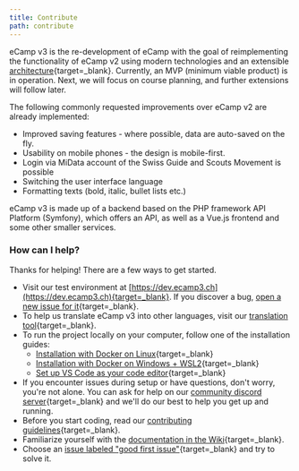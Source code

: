 ```yaml
---
title: Contribute
path: contribute
---
```


eCamp v3 is the re-development of eCamp with the goal of reimplementing the functionality of eCamp v2 using modern technologies and an extensible [architecture](https://github.com/ecamp/ecamp3/wiki/architecture){target=_blank}. Currently, an MVP (minimum viable product) is in operation. Next, we will focus on course planning, and further extensions will follow later.

The following commonly requested improvements over eCamp v2 are already implemented:

- Improved saving features - where possible, data are auto-saved on the fly.
- Usability on mobile phones - the design is mobile-first.
- Login via MiData account of the Swiss Guide and Scouts Movement is possible
- Switching the user interface language
- Formatting texts (bold, italic, bullet lists etc.)

eCamp v3 is made up of a backend based on the PHP framework API Platform (Symfony), which offers an API, as well as a Vue.js frontend and some other smaller services.

### How can I help?

Thanks for helping! There are a few ways to get started.

- Visit our test environment at [https://dev.ecamp3.ch](https://dev.ecamp3.ch){target=_blank}. If you discover a bug, [open a new issue for it](https://github.com/ecamp/ecamp3/issues/new){target=_blank}.
- To help us translate eCamp v3 into other languages, visit our [translation tool](https://translate.ecamp3.ch){target=_blank}.
- To run the project locally on your computer, follow one of the installation guides:
  - [Installation with Docker on Linux](https://github.com/ecamp/ecamp3/wiki/Development-install-on-linux){target=_blank}
  - [Installation with Docker on Windows + WSL2](https://github.com/ecamp/ecamp3/wiki/Development-installation-on-Windows){target=_blank}
  - [Set up VS Code as your code editor](https://github.com/ecamp/ecamp3/wiki/Development-installation-on-Windows#setting-up-the-ide){target=_blank}
- If you encounter issues during setup or have questions, don't worry, you're not alone. You can ask for help on our [community discord server](https://discord.gg/tdwtRytV6P){target=_blank} and we'll do our best to help you get up and running.
- Before you start coding, read our [contributing guidelines](https://github.com/ecamp/ecamp3/blob/devel/CONTRIBUTING.md){target=_blank}.
- Familiarize yourself with the [documentation in the Wiki](https://github.com/ecamp/ecamp3/wiki){target=_blank}.
- Choose an [issue labeled "good first issue"](https://github.com/ecamp/ecamp3/issues?q=is%3Aissue+is%3Aopen+label%3A%22good+first+issue%22){target=_blank} and try to solve it.
